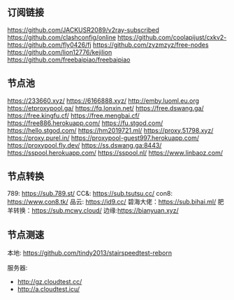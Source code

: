 ## 订阅链接

https://github.com/JACKUSR2089/v2ray-subscribed
https://github.com/clashconfig/online
https://github.com/coolapijust/cxkv2-
https://github.com/fly0426/fj
https://github.com/zyzmzyz/free-nodes
https://github.com/lion12776/kejilion
https://github.com/freebaipiao/freebaipiao

## 节点池

https://233660.xyz/
https://6166888.xyz/
http://emby.luoml.eu.org
https://etproxypool.ga/
https://fq.lonxin.net/
https://free.dswang.ga/
https://free.kingfu.cf/
https://free.mengbai.cf/
https://free886.herokuapp.com/
https://fu.stgod.com/
https://hello.stgod.com/
https://hm2019721.ml/
https://proxy.51798.xyz/
https://proxy.purel.in/
https://proxypool-guest997.herokuapp.com/
https://proxypool.fly.dev/
https://ss.dswang.ga:8443/
https://sspool.herokuapp.com/
https://sspool.nl/
https://www.linbaoz.com/

## 节点转换

789:      https://sub.789.st/
CC&:     https://sub.tsutsu.cc/
con8:    https://www.con8.tk/
品云:     https://id9.cc/
碧海大佬：https://sub.bihai.ml/
肥羊转换：https://sub.mcwy.cloud/
边缘:https://bianyuan.xyz/

## 节点测速

本地: https://github.com/tindy2013/stairspeedtest-reborn

服务器:
- http://gz.cloudtest.cc/
- http://a.cloudtest.icu/